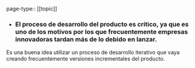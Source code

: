 page-type:: [[topic]]
- ### El proceso de desarrollo del producto es crítico, ya que es uno de los motivos por los que frecuentemente empresas innovadoras tardan más de lo debido en lanzar.

Es una buena idea utilizar un proceso de desarrollo iterativo que vaya creando frecuentemente versiones incrementales del producto.



